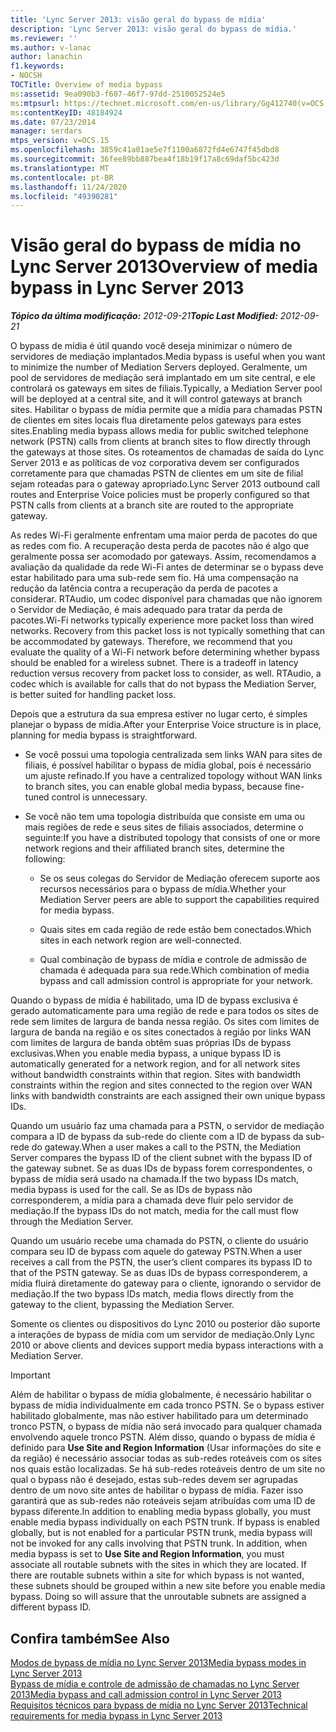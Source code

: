```yaml
---
title: 'Lync Server 2013: visão geral do bypass de mídia'
description: 'Lync Server 2013: visão geral do bypass de mídia.'
ms.reviewer: ''
ms.author: v-lanac
author: lanachin
f1.keywords:
- NOCSH
TOCTitle: Overview of media bypass
ms:assetid: 9ea090b3-f607-46f7-97dd-2510052524e5
ms:mtpsurl: https://technet.microsoft.com/en-us/library/Gg412740(v=OCS.15)
ms:contentKeyID: 48184924
ms.date: 07/23/2014
manager: serdars
mtps_version: v=OCS.15
ms.openlocfilehash: 3859c41a01ae5e7f1100a6872fd4e6747f45dbd8
ms.sourcegitcommit: 36fee89bb887bea4f18b19f17a8c69daf5bc423d
ms.translationtype: MT
ms.contentlocale: pt-BR
ms.lasthandoff: 11/24/2020
ms.locfileid: "49390281"
---
```

# <a name="overview-of-media-bypass-in-lync-server-2013"></a><span data-ttu-id="4b13b-103">Visão geral do bypass de mídia no Lync Server 2013</span><span class="sxs-lookup"><span data-stu-id="4b13b-103">Overview of media bypass in Lync Server 2013</span></span>

<div data-xmlns="http://www.w3.org/1999/xhtml">

<div class="topic" data-xmlns="http://www.w3.org/1999/xhtml" data-msxsl="urn:schemas-microsoft-com:xslt" data-cs="https://msdn.microsoft.com/">

<div data-asp="https://msdn2.microsoft.com/asp">



</div>

<div id="mainSection">

<div id="mainBody"><span data-ttu-id="4b13b-104">

<span> </span></span><span class="sxs-lookup"><span data-stu-id="4b13b-104">

<span> </span></span></span>

<span data-ttu-id="4b13b-105">_**Tópico da última modificação:** 2012-09-21_</span><span class="sxs-lookup"><span data-stu-id="4b13b-105">_**Topic Last Modified:** 2012-09-21_</span></span>

<span data-ttu-id="4b13b-106">O bypass de mídia é útil quando você deseja minimizar o número de servidores de mediação implantados.</span><span class="sxs-lookup"><span data-stu-id="4b13b-106">Media bypass is useful when you want to minimize the number of Mediation Servers deployed.</span></span> <span data-ttu-id="4b13b-107">Geralmente, um pool de servidores de mediação será implantado em um site central, e ele controlará os gateways em sites de filiais.</span><span class="sxs-lookup"><span data-stu-id="4b13b-107">Typically, a Mediation Server pool will be deployed at a central site, and it will control gateways at branch sites.</span></span> <span data-ttu-id="4b13b-108">Habilitar o bypass de mídia permite que a mídia para chamadas PSTN de clientes em sites locais flua diretamente pelos gateways para estes sites.</span><span class="sxs-lookup"><span data-stu-id="4b13b-108">Enabling media bypass allows media for public switched telephone network (PSTN) calls from clients at branch sites to flow directly through the gateways at those sites.</span></span> <span data-ttu-id="4b13b-109">Os roteamentos de chamadas de saída do Lync Server 2013 e as políticas de voz corporativa devem ser configurados corretamente para que chamadas PSTN de clientes em um site de filial sejam roteadas para o gateway apropriado.</span><span class="sxs-lookup"><span data-stu-id="4b13b-109">Lync Server 2013 outbound call routes and Enterprise Voice policies must be properly configured so that PSTN calls from clients at a branch site are routed to the appropriate gateway.</span></span>

<span data-ttu-id="4b13b-p102">As redes Wi-Fi geralmente enfrentam uma maior perda de pacotes do que as redes com fio. A recuperação desta perda de pacotes não é algo que geralmente possa ser acomodado por gateways. Assim, recomendamos a avaliação da qualidade da rede Wi-Fi antes de determinar se o bypass deve estar habilitado para uma sub-rede sem fio. Há uma compensação na redução da latência contra a recuperação da perda de pacotes a considerar. RTAudio, um codec disponível para chamadas que não ignorem o Servidor de Mediação, é mais adequado para tratar da perda de pacotes.</span><span class="sxs-lookup"><span data-stu-id="4b13b-p102">Wi-Fi networks typically experience more packet loss than wired networks. Recovery from this packet loss is not typically something that can be accommodated by gateways. Therefore, we recommend that you evaluate the quality of a Wi-Fi network before determining whether bypass should be enabled for a wireless subnet. There is a tradeoff in latency reduction versus recovery from packet loss to consider, as well. RTAudio, a codec which is available for calls that do not bypass the Mediation Server, is better suited for handling packet loss.</span></span>

<span data-ttu-id="4b13b-115">Depois que a estrutura da sua empresa estiver no lugar certo, é simples planejar o bypass de mídia.</span><span class="sxs-lookup"><span data-stu-id="4b13b-115">After your Enterprise Voice structure is in place, planning for media bypass is straightforward.</span></span>

  - <span data-ttu-id="4b13b-116">Se você possui uma topologia centralizada sem links WAN para sites de filiais, é possível habilitar o bypass de mídia global, pois é necessário um ajuste refinado.</span><span class="sxs-lookup"><span data-stu-id="4b13b-116">If you have a centralized topology without WAN links to branch sites, you can enable global media bypass, because fine-tuned control is unnecessary.</span></span>

  - <span data-ttu-id="4b13b-117">Se você não tem uma topologia distribuída que consiste em uma ou mais regiões de rede e seus sites de filiais associados, determine o seguinte:</span><span class="sxs-lookup"><span data-stu-id="4b13b-117">If you have a distributed topology that consists of one or more network regions and their affiliated branch sites, determine the following:</span></span>
    
      - <span data-ttu-id="4b13b-118">Se os seus colegas do Servidor de Mediação oferecem suporte aos recursos necessários para o bypass de mídia.</span><span class="sxs-lookup"><span data-stu-id="4b13b-118">Whether your Mediation Server peers are able to support the capabilities required for media bypass.</span></span>
    
      - <span data-ttu-id="4b13b-119">Quais sites em cada região de rede estão bem conectados.</span><span class="sxs-lookup"><span data-stu-id="4b13b-119">Which sites in each network region are well-connected.</span></span>
    
      - <span data-ttu-id="4b13b-120">Qual combinação de bypass de mídia e controle de admissão de chamada é adequada para sua rede.</span><span class="sxs-lookup"><span data-stu-id="4b13b-120">Which combination of media bypass and call admission control is appropriate for your network.</span></span>

<span data-ttu-id="4b13b-p103">Quando o bypass de mídia é habilitado, uma ID de bypass exclusiva é gerado automaticamente para uma região de rede e para todos os sites de rede sem limites de largura de banda nessa região. Os sites com limites de largura de banda na região e os sites conectados à região por links WAN com limites de largura de banda obtêm suas próprias IDs de bypass exclusivas.</span><span class="sxs-lookup"><span data-stu-id="4b13b-p103">When you enable media bypass, a unique bypass ID is automatically generated for a network region, and for all network sites without bandwidth constraints within that region. Sites with bandwidth constraints within the region and sites connected to the region over WAN links with bandwidth constraints are each assigned their own unique bypass IDs.</span></span>

<span data-ttu-id="4b13b-123">Quando um usuário faz uma chamada para a PSTN, o servidor de mediação compara a ID de bypass da sub-rede do cliente com a ID de bypass da sub-rede do gateway.</span><span class="sxs-lookup"><span data-stu-id="4b13b-123">When a user makes a call to the PSTN, the Mediation Server compares the bypass ID of the client subnet with the bypass ID of the gateway subnet.</span></span> <span data-ttu-id="4b13b-124">Se as duas IDs de bypass forem correspondentes, o bypass de mídia será usado na chamada.</span><span class="sxs-lookup"><span data-stu-id="4b13b-124">If the two bypass IDs match, media bypass is used for the call.</span></span> <span data-ttu-id="4b13b-125">Se as IDs de bypass não corresponderem, a mídia para a chamada deve fluir pelo servidor de mediação.</span><span class="sxs-lookup"><span data-stu-id="4b13b-125">If the bypass IDs do not match, media for the call must flow through the Mediation Server.</span></span>

<span data-ttu-id="4b13b-126">Quando um usuário recebe uma chamada do PSTN, o cliente do usuário compara seu ID de bypass com aquele do gateway PSTN.</span><span class="sxs-lookup"><span data-stu-id="4b13b-126">When a user receives a call from the PSTN, the user’s client compares its bypass ID to that of the PSTN gateway.</span></span> <span data-ttu-id="4b13b-127">Se as duas IDs de bypass corresponderem, a mídia fluirá diretamente do gateway para o cliente, ignorando o servidor de mediação.</span><span class="sxs-lookup"><span data-stu-id="4b13b-127">If the two bypass IDs match, media flows directly from the gateway to the client, bypassing the Mediation Server.</span></span>

<span data-ttu-id="4b13b-128">Somente os clientes ou dispositivos do Lync 2010 ou posterior dão suporte a interações de bypass de mídia com um servidor de mediação.</span><span class="sxs-lookup"><span data-stu-id="4b13b-128">Only Lync 2010 or above clients and devices support media bypass interactions with a Mediation Server.</span></span>

<div>


> [!IMPORTANT]  
> <span data-ttu-id="4b13b-p106">Além de habilitar o bypass de mídia globalmente, é necessário habilitar o bypass de mídia individualmente em cada tronco PSTN. Se o bypass estiver habilitado globalmente, mas não estiver habilitado para um determinado tronco PSTN, o bypass de mídia não será invocado para qualquer chamada envolvendo aquele tronco PSTN. Além disso, quando o bypass de mídia é definido para <STRONG>Use Site and Region Information</STRONG> (Usar informações do site e da região) é necessário associar todas as sub-redes roteáveis com os sites nos quais estão localizadas. Se há sub-redes roteáveis dentro de um site no qual o bypass não é desejado, estas sub-redes devem ser agrupadas dentro de um novo site antes de habilitar o bypass de mídia. Fazer isso garantirá que as sub-redes não roteáveis sejam atribuídas com uma ID de bypass diferente.</span><span class="sxs-lookup"><span data-stu-id="4b13b-p106">In addition to enabling media bypass globally, you must enable media bypass individually on each PSTN trunk. If bypass is enabled globally, but is not enabled for a particular PSTN trunk, media bypass will not be invoked for any calls involving that PSTN trunk. In addition, when media bypass is set to <STRONG>Use Site and Region Information</STRONG>, you must associate all routable subnets with the sites in which they are located. If there are routable subnets within a site for which bypass is not wanted, these subnets should be grouped within a new site before you enable media bypass. Doing so will assure that the unroutable subnets are assigned a different bypass ID.</span></span>



</div>

<div>

## <a name="see-also"></a><span data-ttu-id="4b13b-134">Confira também</span><span class="sxs-lookup"><span data-stu-id="4b13b-134">See Also</span></span>


[<span data-ttu-id="4b13b-135">Modos de bypass de mídia no Lync Server 2013</span><span class="sxs-lookup"><span data-stu-id="4b13b-135">Media bypass modes in Lync Server 2013</span></span>](lync-server-2013-media-bypass-modes.md)  
[<span data-ttu-id="4b13b-136">Bypass de mídia e controle de admissão de chamadas no Lync Server 2013</span><span class="sxs-lookup"><span data-stu-id="4b13b-136">Media bypass and call admission control in Lync Server 2013</span></span>](lync-server-2013-media-bypass-and-call-admission-control.md)  
[<span data-ttu-id="4b13b-137">Requisitos técnicos para bypass de mídia no Lync Server 2013</span><span class="sxs-lookup"><span data-stu-id="4b13b-137">Technical requirements for media bypass in Lync Server 2013</span></span>](lync-server-2013-technical-requirements-for-media-bypass.md)  
  

<span data-ttu-id="4b13b-138"></div>

</div>

<span> </span>

</div>

</div>

</span><span class="sxs-lookup"><span data-stu-id="4b13b-138"></div>

</div>

<span> </span>

</div>

</div>

</span></span></div>

